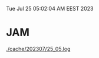 Tue Jul 25 05:02:04 AM EEST 2023
# JAM
<a href='./cache/202307/25_05.log'>./cache/202307/25_05.log</a>
